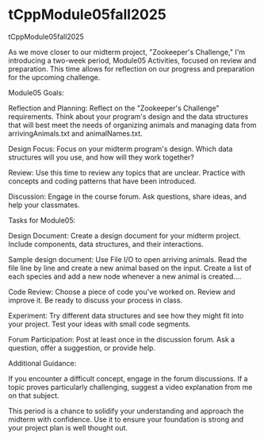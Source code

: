 # tCppModule05fall2025
tCppModule05fall2025

As we move closer to our midterm project, "Zookeeper's Challenge," I'm introducing a two-week period, Module05 Activities, focused on review and preparation. This time allows for reflection on our progress and preparation for the upcoming challenge.

Module05 Goals:

Reflection and Planning: Reflect on the "Zookeeper's Challenge" requirements. Think about your program's design and the data structures that will best meet the needs of organizing animals and managing data from arrivingAnimals.txt and animalNames.txt.

Design Focus: Focus on your midterm program's design. Which data structures will you use, and how will they work together?

Review: Use this time to review any topics that are unclear. Practice with concepts and coding patterns that have been introduced.

Discussion: Engage in the course forum. Ask questions, share ideas, and help your classmates.

Tasks for Module05:

Design Document: Create a design document for your midterm project. Include components, data structures, and their interactions.

Sample design document: Use File I/O to open arriving animals. Read the file line by line and create a new animal based on the input. Create a list of each species and add a new node whenever a new animal is created.... 

Code Review: Choose a piece of code you've worked on. Review and improve it. Be ready to discuss your process in class.

Experiment: Try different data structures and see how they might fit into your project. Test your ideas with small code segments.

Forum Participation: Post at least once in the discussion forum. Ask a question, offer a suggestion, or provide help.

Additional Guidance:

If you encounter a difficult concept, engage in the forum discussions. If a topic proves particularly challenging, suggest a video explanation from me on that subject.

This period is a chance to solidify your understanding and approach the midterm with confidence. Use it to ensure your foundation is strong and your project plan is well thought out.
